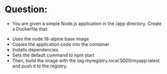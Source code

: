 # Question:
* You are given a simple Node.js application in the /app directory. Create a Dockerfile that:
- Uses the node:18-alpine base image
- Copies the application code into the container
- Installs dependencies
- Sets the default command to npm start
- Then, build the image with the tag myregistry.local:5000/myapp:latest and push it to the registry.
